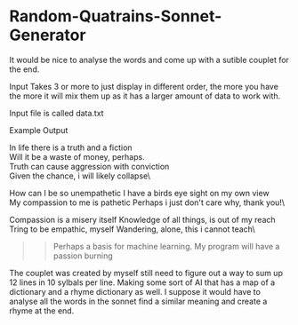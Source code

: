 # Random-Quatrains-Sonnet-Generator

It would be nice to analyse the words and come up with a sutible couplet for the end.

Input
Takes 3 or more to just display in different order, the more you have the more it will mix them up as it has a larger amount of data to work with. 

Input file is called data.txt

Example Output 

In life there is a truth and a fiction\
Will it be a waste of money, perhaps.\
Truth can cause aggression with conviction\
Given the chance, i will likely collapse\

How can I be so unempathetic 
I have a birds eye sight on my own view\
My compassion to me is pathetic 
Perhaps i just don't care why, thank you!\

Compassion is a misery itself
Knowledge of all things, is out of my reach\
Tring to be empathic, myself
Wandering, alone, this i cannot teach\

>>Perhaps a basis for machine learning.
>>My program will have a passion burning

The couplet was created by myself still need to figure out a way to sum up 12 lines in 10 sylbals per line.
Making some sort of AI that has a map of a dictionary and a rhyme dictionary as well. I suppose it would have to analyse all the words in the sonnet find a similar meaning and create a rhyme at the end.

